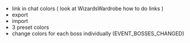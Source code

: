 - link in chat colors ( look at WizardsWardrobe how to do links )
- export
- import
- 3 preset colors
- change colors for each boss individually (EVENT_BOSSES_CHANGED)